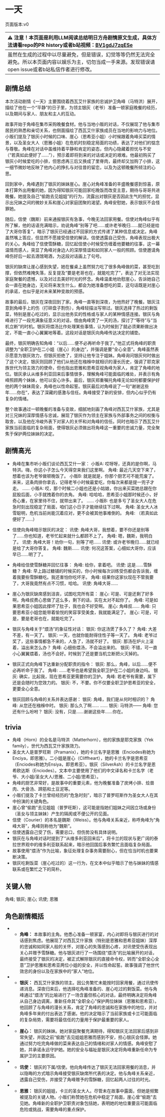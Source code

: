 # 一天
页面版本:v0
 

| :warning: 注意！本页面是利用LLM阅读总结明日方舟剧情原文生成，具体方法请看repo的PR history或者b站视频：[BV1gdJ7zqESe](https://www.bilibili.com/video/BV1gdJ7zqESe/)         |
|:----------------------------|
| 虽然在生成的过程中以尽量避免，但是错误，幻觉等等仍然无法完全避免。所以本页面内容以娱乐为主，切勿当成一手来源。发现错误请open issue或者b站私信作者进行修改。|



## 剧情总结
本次活动剧情《一天》主要围绕着西瓦艾什家族的忠诚护卫角峰（马特洪）展开，描绘了他在一个“平静”的日子里，为领主银灰（老爷）准备一顿家庭晚餐的经历，以及期间与家人、朋友和主人的互动。

故事开始于角峰在集市采购晚餐食材。他与当地小贩的对话，不仅展现了他与集市居民的熟悉和亲切关系，也侧面描绘了西瓦艾什家族成员在当地的影响力与地位。小贩们提及了银灰小时候的口味、崖心（恩希亚小姐）小时候跟着角峰买菜的情景，以及圣女大人（恩雅小姐）在危机时刻稳定局面的功绩，表达了对他们的惦念与尊敬。角峰在对话中虽维持着平静和肯定的姿态，但内心隐藏着担忧与不安（“若真如此便好了......”），预示着即将到来的对话或决定的艰难。他最初购买了银灰小时候爱吃的小排，但思虑再三后又换成了里脊肉，最终却又加购了小排，这一细节微妙地反映了他内心的挣扎与对往昔的留恋，以及为这顿晚餐所倾注的心思。

回到家中，角峰遇到了银灰的妹妹崖心。崖心对角峰准备的丰盛晚餐感到惊喜，原本打算外出用餐的她，因为得知银灰可能回家吃晚饭而改变主意，期待与哥哥共进晚餐。她提及自己“偷跑去见姐姐”的行为，流露出对银灰是否因此生气的担忧，显示出兄妹之间的微妙关系和崖心对家庭团聚的渴望。角峰安慰她，表示银灰不会怪罪她。

随后，信使（魏斯）前来通报银灰有急事，今晚无法回家用餐。信使对角峰似乎有所了解，他的话语充满暗示，劝说角峰“别等了吧......或许老爷晚归......就已经是给了大哥你答复”，暗示了银灰已经通过不回家的方式传递了某种信息或决定。角峰虽然嘴上答应，但显然不愿接受信使的解读。信使透露自己受伤，角峰表现出极大的关心。角峰给了信使雪酥糖，回忆起信使小时候受伤缠着他要糖的往事，这一幕温情而感人，突显了角峰对身边人的深厚情谊和如同家人一般的照顾。信使邀请角峰伤好后一起去酒馆喝酒，为这段对话画上了句号。

银灰的缺席让崖心感到失望，她在餐桌上虽然努力吃了很多角峰做的菜，甚至吃到撑，但依然难掩失落，反复提及“要是老哥也在，就能吃完了”，表达了对无法实现家庭聚餐的遗憾，以及对过去美好时光的怀念。角峰温柔地劝慰崖心，告诉她自己会一直在她身边，无论将来发生什么，都会为她准备想吃的菜，这句话既是对崖心的承诺，也似乎是对未来某种变故的预感。

故事的最后，银灰在深夜回到了家。角峰一直等到深夜，为他热好了晚餐。银灰注意到角峰手上的伤（打碎盘子割伤），角峰轻描淡写带过。银灰选择了热过的剩饭菜，特别是崖心吃过的，显示出他务实的性格或与家人的某种情感连接。银灰与角峰进行了一段充满象征意义的对话，借由角峰煲了一天的汤，探讨了“等待”与“当机立断”的时机。银灰将煨汤比作处理某些事情，认为时候到了就必须果断做出决定，不能一直小心翼翼地等着。这段对话是银灰向角峰传达决定的铺垫。

最终，银灰明确告知角峰：“以后......便不必再听命于我了。”他正式将角峰的职责调整为“全职卫护在二小姐（崖心）的身边”，并强调是要“全心全意”。角峰虽然表示愿意为银灰效力，但银灰拒绝了，坚持让他专注于姐妹。角峰询问银灰何时做出了这个决定，银灰则回顾了他们从他还在襁褓中就相识的漫长历史，强调了耶克家族世代为领主效力的使命，但也指出恩雅和恩希亚视角峰为家人，肯定了角峰的地位。银灰承认从维多利亚回来后事情很多，理解角峰可能面临的难处，并表示有角峰照顾两个妹妹，他可以安心许多。最后，银灰郑重嘱托角峰无论如何都要保护好他的两个妹妹周全，角峰也以性命起誓。银灰最后对角峰说了一句“谢谢这些年......你在”，表达了深藏的感激与信任。角峰接受了新的安排，但内心似乎仍有复杂的情绪。

整个故事通过一顿晚餐的准备与变故，细腻地刻画了角峰对西瓦艾什家族，尤其是对三兄妹的深厚情感与忠诚，展现了银灰作为领主在家族与外部事务之间的权衡与取舍，以及他在冷峻外表下对家人的关怀和对角峰的信任。同时也暗示了西瓦艾什家族当前面临的复杂局面，使得银灰必须做出将角峰这一重要的忠诚力量，完全聚焦于保护两位妹妹的决定。
## 剧情高光
*   角峰在集市听小贩们谈论西瓦艾什一家：
    小贩A: 哎呀呀，还真的是你啊，马特洪。嗨，你这小子怎么今天得空来我们这里啊。
    角峰: 最近几天空下来了，想着也该为老爷做顿晚饭了。
    小贩B: 就是就是，你那个厨艺可不能荒废了。来来，这条肉排你拿去，记得老爷小时候最爱吃，你每次来都是提一兜子才走。
    ......
    小贩A: 哎，那个时候二小姐也还是小姑娘，你出来买菜她总跟在你屁股后面，小手就拽着你的衣角。
    角峰: 哈哈哈，恩希亚小姐那时候还小，好奇心重，在家里待不住，就带出来了。
    ......
    小贩B: 也是多亏了圣女大人在危急时刻出现稳定了局面，咱们这小日子才能继续往下过啊。
    角峰: 圣女大人冰雪聪明，危机当前尚能沉着应对，更不会被其他事难倒的。
    角峰: （若真如此便好了......）

*   信使向角峰暗示银灰的决定：
    讯使: 角峰大哥，我想着，要不你还是别等了......你也知道，老爷忙起来就什么都顾不上了。
    角峰: 嗯，魏斯，我明白了。
    讯使: 角峰大哥！劝你一句，别等了吧......
    讯使: 或许老爷晚归......就已经是给了大哥你答复。
    角峰: 魏斯......
    讯使: 何况这答案，心细如大哥你，应该早已......明了了。

*   角峰给信使雪酥糖并回忆往事：
    角峰: 给你，拿着吧。
    讯使: 这是......雪酥糖？
    角峰: 早上路过糖铺的时候买的，你小时候每次训练受伤都会告诉我，缠着我要些雪酥糖吃。我还害怕你吃坏牙。
    角峰: 结果你这家伙现在不管我要了，大哥我竟然有点不习惯，哈哈。
    讯使: 角峰大哥......

*   崖心为银灰缺席感到沮丧，试图吃完所有菜：
    崖心: 可是、可是还剩了好多啊，角峰叔费心思做了这么多，剩下的话，实在太对不起你了。
    角峰: 可是如果恩希亚小姐因此撑坏了肚子，我也会不好受啊。
    崖心: 角峰叔......
    角峰: 只要恩希亚小姐您能带着愉悦的笑容享受美食，我就能满足了。
    崖心: 可是，可是，要是老哥也在，就能吃完了。

*   银灰与角峰关于“煨汤”的象征性对话：
    银灰: 你这汤煲了多久了？
    角峰: 大差不差，有一天了。
    银灰: 一天，也就你能耐得住性子等一天了。
    角峰: 老爷过奖了，这些事情都急不来的，人急了，汤就不好了。
    银灰: 那汤在炉火上滚着，溢出来怎么办？
    角峰: 心细些煨汤，不会溢出来的。
    银灰: 不错，可一直小心翼翼煨着，汤也不会好。时候到了还是要当机立断把火灭掉的。

*   银灰正式向角峰下达重新分配职责的指令：
    银灰: 那么，角峰，以后......便不必再听命于我了。
    角峰: ......老爷也是希望我全职卫护在二小姐的身边吗。
    银灰: 确实，比起我，现在恩希亚更需要你的卫护。
    角峰: 若老爷有需要，属下还是会随时为您效力的。
    银灰: 不，不要。你不仅要全职卫护恩希亚的安全，更要全心全意。

*   银灰回顾与角峰的关系并表达感谢：
    银灰: 角峰，我们是从何时相识的？
    角峰: 从您还在襁褓中时。
    银灰: 那么久了啊......
    ......
    银灰: 马特洪——
    角峰: 您还有什么吩咐？
    银灰: 没有，只是......谢谢这些年......你在。
## trivia
*   角峰（Horn）的全名是马特洪（Matterhorn），他的家族是耶克家族（Yek family），世代为西瓦艾什家族效力。
*   圣女大人是普罗旺斯（Pramanix），她的卡兰名字是恩雅（Enciodes称她为Enciya，即恩雅）。二小姐是崖心（Cliffheart），她的卡兰名字是恩希亚（Enciodes称她为Ensiya，即恩希亚）。银灰（SilverAsh）的卡兰名字是恩希欧达斯（Enciodes）。文本中主要使用了他们的中文译名和卡兰名字（老爷、大小姐/圣女大人/恩雅、二小姐/恩希亚）。
*   角峰的厨艺非常好，是故事中的重要元素，他为晚餐准备了炭烤小排、烩兽肉、大骨汤、蹄筋和土豆泥等。
*   小贩们提及了卡兰曾经经历的“危急时刻”，暗示了普罗旺斯作为圣女大人在其中扮演的关键角色。
*   崖心曾“偷跑”去见姐姐（普罗旺斯），这可能是指她们姐妹之间因立场或身份（圣女与领主妹妹）产生的隔阂或不便公开的见面。
*   信使（Courier）的本名是魏斯（Weiss）。他与角峰关系亲近，称呼角峰为“角峰大哥”，角峰则称他为“魏斯”。
*   信使透露自己受了伤，需要忌口，但伤势没有具体说明。
*   银灰在与角峰对话时提到了“从维多利亚回来后”，将卡兰的现状与更广阔的泰拉世界观中的维多利亚联系起来，暗示他回国后事务繁忙且面临复杂局面。
*   故事使用“煨汤”作为比喻，象征处理复杂事务需要耐心，但在恰当时机也要果断决策。
*   银灰吃剩饭菜（崖心吃过的）这一行为，在文本中似乎暗示了他与妹妹的情感联系或在繁忙之下的简朴。
## 关键人物
角峰; 银灰; 崖心; 讯使; 恩雅
## 角色剧情概括
-   *   **角峰：** 本故事的主角。他悉心准备一顿家宴，内心对即将与银灰进行的对话感到焦虑。他展现了对西瓦艾什家族（特别是恩雅和恩希亚姐妹）深厚的忠诚和如同家人般的关怀，对崖心的失落感到心疼，对讯使受伤表现出关心并赠予雪酥糖。他与银灰进行了一场围绕“煨汤”的比喻展开的对话，最终接受了银灰的决定，被正式解除银灰的直接命令权，转而“全职全心全意”卫护恩雅和恩希亚两位小姐的安全，并以性命起誓。故事强调了他世代效忠的身份以及在家族中的“家人”地位。
-   *   **银灰：** 西瓦艾什家族的领主。因公务繁忙未能按时回家用餐，通过讯使传递消息。深夜归来后，他选择吃角峰准备的、崖心吃过的剩饭菜。他与角峰通过“煨汤”的比喻进行了一场含蓄但核心的对话，最终明确决定将角峰从自己身边调离，重新任命其“全职全心”保护两位妹妹（恩雅和恩希亚）。他回顾了与角峰的漫长关系，肯定了角峰的忠诚和在家族中的地位，并对角峰多年来的付出表达了感谢。他的决定暗示了当前家族或卡兰可能面临的复杂局势，需要将最信任的力量用于保护最重要的家人。
-   *   **崖心：** 银灰的妹妹。她对家庭聚餐充满期待，得知银灰无法回家后感到非常失望，并因之前“偷跑”去见姐姐恩雅而感到不安，担心银灰会怪罪。她通过努力吃完角峰做的菜来表达自己的情绪和对家人的情感。角峰安慰了她，并承诺永远守护她。她的安全与福祉是银灰决定将角峰重新任命为专属护卫的主要原因。
-   *   **讯使：** 银灰的下属/信使。他向角峰传达了银灰无法回家用餐的消息，并以隐晦的方式暗示角峰接受银灰缺席所代表的决定。他与角峰关系亲近，透露自己受伤，并接受了角峰赠予的雪酥糖，回忆起两人过往的时光。
-   *   **恩雅：** 银灰的姐姐，卡兰的圣女大人。尽管未在故事中露面，但她是频繁被提及的关键人物。小贩们称赞她在危机中稳定了局面，崖心曾“偷跑”去见她。角峰新的全职护卫职责对象包括她，表明她的地位重要且可能面临危险或挑战，需要角峰的重点保护。